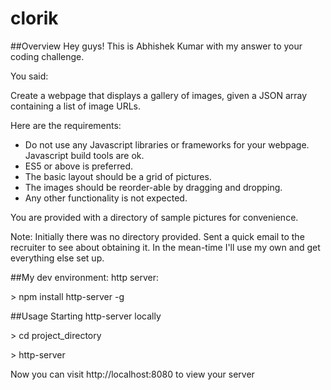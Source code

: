 # clorik
##Overview
Hey guys! This is Abhishek Kumar with my answer to your coding challenge. 

You said:

Create a webpage that displays a gallery of images, given a JSON array
containing a list of image URLs.

Here are the requirements:
- Do not use any Javascript libraries or frameworks for your webpage.
Javascript build tools are ok.
- ES5 or above is preferred.
- The basic layout should be a grid of pictures.
- The images should be reorder-able by dragging and dropping.
- Any other functionality is not expected.

You are provided with a directory of sample pictures for convenience.

Note: Initially there was no directory provided. Sent a quick email to the recruiter to see about obtaining it.
 In the mean-time I'll use my own and get everything else set up.
 
##My dev environment:
 http server: 
 
 &gt; npm install http-server -g
 
 ##Usage
 Starting http-server locally
 
 &gt; cd project_directory

 &gt; http-server
 
 Now you can visit http://localhost:8080 to view your server
